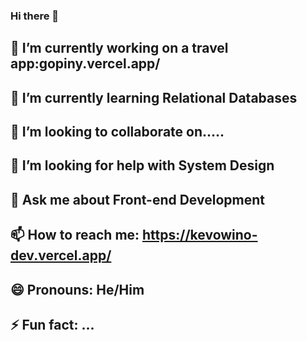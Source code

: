 ### Hi there 👋

<!--
**bro-codez/bro-codez** is a ✨ _special_ ✨ repository because its `README.md` (this file) appears on your GitHub profile.

Here are some ideas to get you started:

- 🔭 I’m currently working on ...gopiny.vercel.app/
- 🌱 I’m currently learning ...Relational Databases
- 👯 I’m looking to collaborate on.....
- 🤔 I’m looking for help with System Design
- 💬 Ask me about Front-end Development
- 📫 How to reach me: https://kevowino-dev.vercel.app/
- 😄 Pronouns: He/Him
- ⚡ Fun fact: ...
-->

## 🔭 I’m currently working on a travel app:gopiny.vercel.app/
## 🌱 I’m currently learning Relational Databases
## 👯 I’m looking to collaborate on.....
## 🤔 I’m looking for help with System Design
## 💬 Ask me about Front-end Development
## 📫 How to reach me: https://kevowino-dev.vercel.app/
## 😄 Pronouns: He/Him
## ⚡ Fun fact: ...
